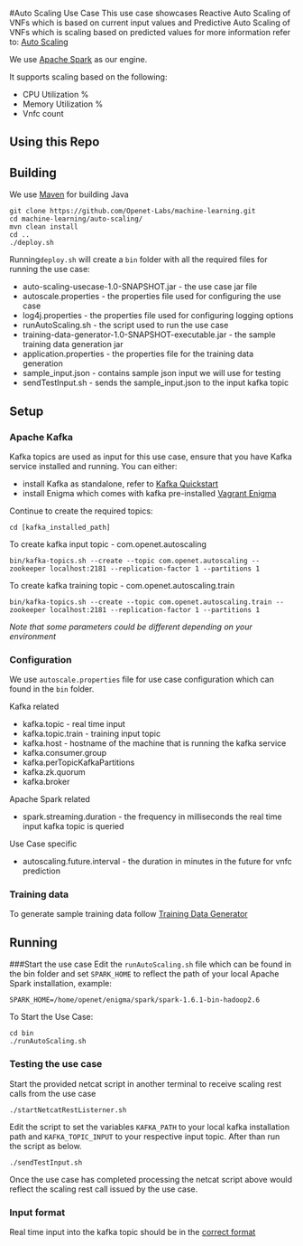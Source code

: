 #Auto Scaling Use Case
This use case showcases Reactive Auto Scaling of VNFs which is based on current input values and 
Predictive Auto Scaling of VNFs which is scaling based on predicted values for more information refer to: [Auto Scaling](https://en.wikipedia.org/wiki/Autoscaling) 

We use [Apache Spark](http://spark.apache.org/) as our engine.

It supports scaling based on the following:
* CPU Utilization %
* Memory Utilization %
* Vnfc count

Using this Repo
------------------
## Building
We use [Maven](https://maven.apache.org/) for building Java
    
    git clone https://github.com/Openet-Labs/machine-learning.git
    cd machine-learning/auto-scaling/
    mvn clean install
    cd ..
    ./deploy.sh

Running`deploy.sh` will create a `bin` folder with all the required files for running the use case:
* auto-scaling-usecase-1.0-SNAPSHOT.jar - the use case jar file
* autoscale.properties - the properties file used for configuring the use case
* log4j.properties - the properties file used for configuring logging options
* runAutoScaling.sh - the script used to run the use case
* training-data-generator-1.0-SNAPSHOT-executable.jar - the sample training data generation jar
* application.properties - the properties file for the training data generation
* sample_input.json - contains sample json input we will use for testing
* sendTestInput.sh - sends the sample_input.json to the input kafka topic

## Setup

### Apache Kafka
Kafka topics are used as input for this use case, ensure that you have Kafka service installed and running. 
You can either: 

* install Kafka as standalone, refer to [Kafka Quickstart](https://kafka.apache.org/quickstart)
* install Enigma which comes with kafka pre-installed [Vagrant Enigma](https://github.com/Openet-Labs/vagrant-enigma) 

Continue to create the required topics:

    cd [kafka_installed_path]

To create kafka input topic - com.openet.autoscaling

    bin/kafka-topics.sh --create --topic com.openet.autoscaling --zookeeper localhost:2181 --replication-factor 1 --partitions 1
To create kafka training topic - com.openet.autoscaling.train

    bin/kafka-topics.sh --create --topic com.openet.autoscaling.train --zookeeper localhost:2181 --replication-factor 1 --partitions 1

*Note that some parameters could be different depending on your environment*


### Configuration
We use `autoscale.properties` file for use case configuration which can found in the `bin` folder.


Kafka related
* kafka.topic - real time input
* kafka.topic.train - training input topic
* kafka.host - hostname of the machine that is running the kafka service
* kafka.consumer.group
* kafka.perTopicKafkaPartitions
* kafka.zk.quorum
* kafka.broker

Apache Spark related
* spark.streaming.duration - the frequency in milliseconds the real time input kafka topic is queried

Use Case specific
* autoscaling.future.interval - the duration in minutes in the future for vnfc prediction


### Training data
To generate sample training data follow [Training Data Generator](https://github.com/Openet-Labs/machine-learning/tree/master/auto-scaling/training-data-generator)
    
    
## Running
###Start the use case
Edit the `runAutoScaling.sh` file which can be found in the bin folder and set `SPARK_HOME` to reflect the path of your local Apache Spark installation,
example:

    SPARK_HOME=/home/openet/enigma/spark/spark-1.6.1-bin-hadoop2.6

To Start the Use Case:

    cd bin
    ./runAutoScaling.sh

### Testing the use case
Start the provided netcat script in another terminal to receive scaling rest calls from the use case
    
    ./startNetcatRestListerner.sh

Edit the script to set the variables `KAFKA_PATH` to your local kafka installation path and `KAFKA_TOPIC_INPUT` to your respective input topic.
After than run the script as below.

    ./sendTestInput.sh

Once the use case has completed processing the netcat script above would reflect the scaling rest call issued by the use case.

### Input format
Real time input into the kafka topic should be in the [correct format](https://github.com/Openet-Labs/machine-learning/tree/master/auto-scaling/auto-scaling-usecase/etc/sample_input.json)

